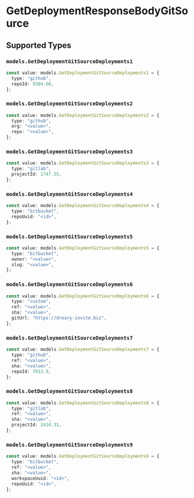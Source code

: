 # GetDeploymentResponseBodyGitSource


## Supported Types

### `models.GetDeploymentGitSourceDeployments1`

```typescript
const value: models.GetDeploymentGitSourceDeployments1 = {
  type: "github",
  repoId: 9384.68,
};
```

### `models.GetDeploymentGitSourceDeployments2`

```typescript
const value: models.GetDeploymentGitSourceDeployments2 = {
  type: "github",
  org: "<value>",
  repo: "<value>",
};
```

### `models.GetDeploymentGitSourceDeployments3`

```typescript
const value: models.GetDeploymentGitSourceDeployments3 = {
  type: "gitlab",
  projectId: 1747.55,
};
```

### `models.GetDeploymentGitSourceDeployments4`

```typescript
const value: models.GetDeploymentGitSourceDeployments4 = {
  type: "bitbucket",
  repoUuid: "<id>",
};
```

### `models.GetDeploymentGitSourceDeployments5`

```typescript
const value: models.GetDeploymentGitSourceDeployments5 = {
  type: "bitbucket",
  owner: "<value>",
  slug: "<value>",
};
```

### `models.GetDeploymentGitSourceDeployments6`

```typescript
const value: models.GetDeploymentGitSourceDeployments6 = {
  type: "custom",
  ref: "<value>",
  sha: "<value>",
  gitUrl: "https://dreary-invite.biz",
};
```

### `models.GetDeploymentGitSourceDeployments7`

```typescript
const value: models.GetDeploymentGitSourceDeployments7 = {
  type: "github",
  ref: "<value>",
  sha: "<value>",
  repoId: 7013.9,
};
```

### `models.GetDeploymentGitSourceDeployments8`

```typescript
const value: models.GetDeploymentGitSourceDeployments8 = {
  type: "gitlab",
  ref: "<value>",
  sha: "<value>",
  projectId: 2424.31,
};
```

### `models.GetDeploymentGitSourceDeployments9`

```typescript
const value: models.GetDeploymentGitSourceDeployments9 = {
  type: "bitbucket",
  ref: "<value>",
  sha: "<value>",
  workspaceUuid: "<id>",
  repoUuid: "<id>",
};
```

